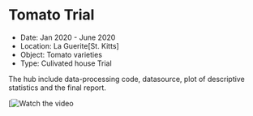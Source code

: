 # Tomato Trial
* Date: 		Jan 2020 - June 2020
* Location:	La Guerite[St. Kitts]
* Object:		Tomato varieties
* Type:		Culivated house Trial

The hub include data-processing code, datasource, plot of descriptive statistics and the final report.

[![Watch the video](https://preview.flourish.studio/2796245/ayQJ9jWAgFND7KjslUvAEj7jHr1aQQKd__Ydgukr5o2AWfSMa2TqfA2Titcu04pT/)